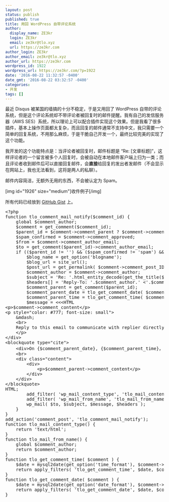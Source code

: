 ```yaml
---
layout: post
status: publish
published: true
title: 用回 WordPress 自带评论系统
author:
  display_name: ZE3kr
  login: ZE3kr
  email: ze3kr@tlo.xyz
  url: https://ze3kr.com
author_login: ZE3kr
author_email: ze3kr@tlo.xyz
author_url: https://ze3kr.com
wordpress_id: 1922
wordpress_url: https://ze3kr.com/?p=1922
date: '2016-08-22 11:32:57 -0400'
date_gmt: '2016-08-22 03:32:57 -0400'
categories:
- 开发
tags: []
---
```

<p>最近 Disqus 被某国的墙搞的十分不稳定，于是又用回了 WordPress 自带的评论系统，但是这个评论系统却不带评论者被回复时的邮件提醒。我有自己的发信服务器（AWS SES）系统，所以理论上可以配合插件实现这个效果。但是我看了很多插件，基本上操作页面都太复杂，而且回复的邮件通常不支持中文，我只需要一个简单的回复系统，不用那么麻烦，于是干脆自己开发一个，最终比较完美的实现了这个功能。</p>
<p><!--more 阅读更多关于代码的实现--></p>
<p>我开发的这个功能特点是：当评论者被回复时，邮件标题是 “Re: [文章标题]”，这样评论者的一个留言被多个人回复时，会被自动在本地邮件客户端上归为一类；而且评论者收到邮件后可以直接回复邮件，会<strong>直接</strong>给回复的发出者发邮件（不会显示在网站上，我也无法看到，这将是两人的私聊）。</p>
<p>邮件内容简洁，无额外无用的东西，不会被认定为 Spam。</p>
<p>[img id="1926" size="medium"]收件例子[/img]</p>
<p>所有代码已经放到 <a href="https://gist.github.com/ZE3kr/8c51a6349462935cefd2e636e96e93f8" target="_blank">GitHub Gist</a> 上。</p>
<pre class="lang:php decode:true " title="核心代码（英文版，已简化）">&lt;?php
function tlo_comment_mail_notify($comment_id) {
	global $comment_author;
	$comment = get_comment($comment_id);
	$parent_id = $comment-&gt;comment_parent ? $comment-&gt;comment_parent : '';
	$spam_confirmed = $comment-&gt;comment_approved;
	$from = $comment-&gt;comment_author_email;
	$to = get_comment($parent_id)-&gt;comment_author_email;
	if (($parent_id != '') &amp;&amp; ($spam_confirmed != 'spam') &amp;&amp; $from != $to &amp;&amp; $to != get_bloginfo('admin_email') ) {
		$blog_name = get_option('blogname');
		$blog_url = site_url();
		$post_url = get_permalink( $comment-&gt;comment_post_ID );
		$comment_author = $comment-&gt;comment_author;
		$subject = 'Re: '.html_entity_decode(get_the_title($comment-&gt;comment_post_ID));
		$headers[] = 'Reply-To: '.$comment_author.' &lt;'.$comment-&gt;comment_author_email.'&gt;';
		$comment_parent = get_comment($parent_id);
		$comment_parent_date = tlo_get_comment_date( $comment_parent );
		$comment_parent_time = tlo_get_comment_time( $comment_parent );
		$message = &lt;&lt;&lt;HTML
&lt;p&gt;$comment-&gt;comment_content&lt;/p&gt;
&lt;p style="color: #777; font-size: small"&gt;
	&amp;mdash;
	&lt;br&gt;
	Reply to this email to communicate with replier directly, or &lt;a href="$post_url#comment-$comment_id"&gt;view it on $blog_name&lt;/a&gt;.
	&lt;/p&gt;
&lt;/div&gt;
&lt;blockquote type="cite"&gt;
	&lt;div&gt;On {$comment_parent_date}, {$comment_parent_time}，$comment_parent-&gt;comment_author &lt;&lt;a href="mailto: $comment_parent-&gt;comment_author_email"&gt;$comment_parent-&gt;comment_author_email&lt;/a&gt;&gt; wrote：&lt;/div&gt;
	&lt;br&gt;
	&lt;div class="content"&gt;
		&lt;div&gt;
			&lt;p&gt;$comment_parent-&gt;comment_content&lt;/p&gt;
		&lt;/div&gt;
	&lt;/div&gt;
&lt;/blockquote&gt;
HTML;
		add_filter( 'wp_mail_content_type', 'tlo_mail_content_type' );
		add_filter( 'wp_mail_from_name', 'tlo_mail_from_name' );
		wp_mail( $to, $subject, $message, $headers );
	}
}
add_action('comment_post', 'tlo_comment_mail_notify');
function tlo_mail_content_type() {
	return 'text/html';
}
function tlo_mail_from_name() {
	global $comment_author;
	return $comment_author;
}
function tlo_get_comment_time( $comment ) {
	$date = mysql2date(get_option('time_format'), $comment-&gt;comment_date, true);
	return apply_filters( 'tlo_get_comment_time', $date, $comment );
}
function tlo_get_comment_date( $comment ) {
	$date = mysql2date(get_option('date_format'), $comment-&gt;comment_date);
	return apply_filters( 'tlo_get_comment_date', $date, $comment );
}</pre>
